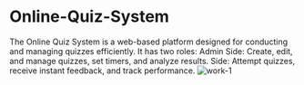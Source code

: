 # Online-Quiz-System
The Online Quiz System is a web-based platform designed for conducting and managing quizzes efficiently. It has two roles:  Admin Side: Create, edit, and manage quizzes, set timers, and analyze results. Side: Attempt quizzes, receive instant feedback, and track performance. 
![work-1](https://github.com/user-attachments/assets/a1b65591-42a6-4a4c-ae0b-f0adc66883c4)


